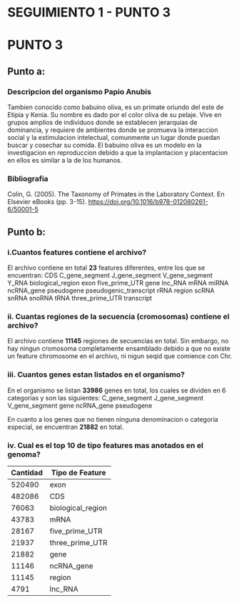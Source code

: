 # SEGUIMIENTO 1 - PUNTO 3

# PUNTO 3

## Punto a:
### Descripcion del organismo Papio Anubis 
Tambien conocido como babuino oliva, es un primate oriundo del este de Etipia y Kenia. Su nombre es dado por el color oliva de su pelaje. Vive en grupos amplios de individuos donde se establecen jerarquias de dominancia, y requiere de ambientes donde se promueva la interaccion social y la estimulacion intelectual, comunmente un lugar donde puedan buscar y cosechar su comida.
El babuino oliva es un modelo en la investigacion en reproduccion debido a que la implantacion y placentacion en ellos es similar a la de los humanos. 
 
### Bibliografia
Colin, G. (2005). The Taxonomy of Primates in the Laboratory Context. En Elsevier eBooks (pp. 3-15). https://doi.org/10.1016/b978-012080261-6/50001-5



## Punto b:

### i.Cuantos features contiene el archivo?

El archivo contiene en total **23** features diferentes, entre los que se
encuentran: 
CDS
C_gene_segment
J_gene_segment
V_gene_segment
Y_RNA
biological_region
exon
five_prime_UTR
gene
lnc_RNA
mRNA
miRNA
ncRNA_gene
pseudogene
pseudogenic_transcript
rRNA
region
scRNA
snRNA
snoRNA
tRNA
three_prime_UTR
transcript

### ii. Cuantas regiones de la secuencia (cromosomas) contiene el archivo?
El archivo contiene **11145** regiones de secuencias en total. Sin embargo,
no hay ningun cromosoma completamente ensamblado debido a que no existe
un feature chromosome en el archivo, ni nigun seqid que comience con Chr.

### iii. Cuantos genes estan listados en el organismo?
En el organismo se listan **33986** genes en total, los cuales se dividen en 6 categorias y son las siguientes:
C_gene_segment
J_gene_segment
V_gene_segment
gene
ncRNA_gene
pseudogene

En cuanto a los genes que no tienen ninguna denominacion o categoria especial, se encuentran **21882** en total.

### iv. Cual es el top 10 de tipo features mas anotados en el genoma?
| Cantidad | Tipo de Feature        |
|----------|------------------------|
| 520490   | exon                   |
| 482086   | CDS                    |
| 76063    | biological_region      |
| 43783    | mRNA                   |
| 28167    | five_prime_UTR         |
| 21937    | three_prime_UTR        |
| 21882    | gene                   |
| 11146    | ncRNA_gene             |
| 11145    | region                 |
| 4791     | lnc_RNA                |
